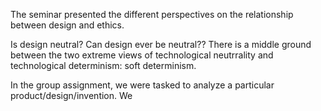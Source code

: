 The seminar presented the different perspectives on the relationship between design and ethics. 

Is design neutral? Can design ever be neutral?? There is a middle ground between the two extreme views of technological neutrrality and technological determinism: soft determinism.

In the group assignment, we were tasked to analyze a particular product/design/invention. We
